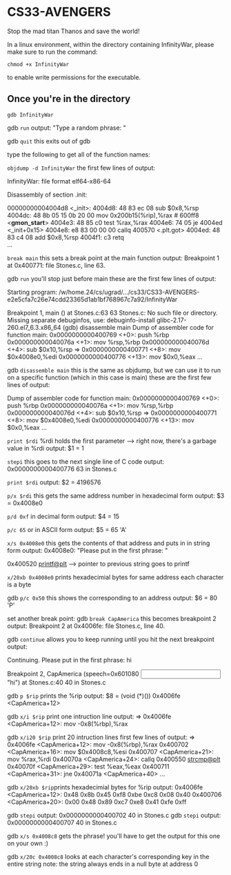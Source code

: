 # CS33-AVENGERS

Stop the mad titan Thanos and save the world!  
  
In a linux environment, within the directory containing InfinityWar, please make sure to run the command:  
```
chmod +x InfinityWar
```
to enable write permissions for the executable.

## Once you're in the directory

```
gdb InfinityWar
```
gdb ```run```
output: "Type a random phrase: "

gdb ```quit```
this exits out of gdb

type the following to get all of the function names:

```objdump -d InfinityWar```
the first few lines of output:

InfinityWar:     file format elf64-x86-64


Disassembly of section .init:

00000000004004d8 <_init>:
  4004d8:	48 83 ec 08          	sub    $0x8,%rsp
  4004dc:	48 8b 05 15 0b 20 00 	mov    0x200b15(%rip),%rax        # 600ff8 <__gmon_start__>
  4004e3:	48 85 c0             	test   %rax,%rax
  4004e6:	74 05                	je     4004ed <_init+0x15>
  4004e8:	e8 83 00 00 00       	callq  400570 <.plt.got>
  4004ed:	48 83 c4 08          	add    $0x8,%rsp
  4004f1:	c3                   	retq   
...


```break main``` this sets a break point at the main function
output: Breakpoint 1 at 0x400771: file Stones.c, line 63.

gdb ```run``` you'll stop just before main
these are the first few lines of output:

Starting program: /w/home.24/cs/ugrad/.../cs33/CS33-AVENGERS-e2e5cfa7c26e74cdd23365d1ab1bf768967c7a92/InfinityWar 

Breakpoint 1, main () at Stones.c:63
63	Stones.c: No such file or directory.
Missing separate debuginfos, use: debuginfo-install glibc-2.17-260.el7_6.3.x86_64
(gdb) disassemble main
Dump of assembler code for function main:
   0x0000000000400769 <+0>:	push   %rbp
   0x000000000040076a <+1>:	mov    %rsp,%rbp
   0x000000000040076d <+4>:	sub    $0x10,%rsp
=> 0x0000000000400771 <+8>:	mov    $0x4008e0,%edi
   0x0000000000400776 <+13>:	mov    $0x0,%eax
...

gdb ```disassemble main``` this is the same as objdump, but we can use it to run on a specific function (which in this case is main)
these are the first few lines of output:

Dump of assembler code for function main:
   0x0000000000400769 <+0>:	push   %rbp
   0x000000000040076a <+1>:	mov    %rsp,%rbp
   0x000000000040076d <+4>:	sub    $0x10,%rsp
=> 0x0000000000400771 <+8>:	mov    $0x4008e0,%edi
   0x0000000000400776 <+13>:	mov    $0x0,%eax
...

```print $rdi``` %rdi holds the first parameter --> right now, there's a garbage value in %rdi
output: $1 = 1

```stepi``` this goes to the next single line of C code
output: 0x0000000000400776	63	in Stones.c

```print $rdi```
output: $2 = 4196576

```p/x $rdi``` this gets the same address number in hexadecimal form
output: $3 = 0x4008e0

```p/d 0xf``` in decimal form
output: $4 = 15

```p/c 65``` or in ASCII form
output: $5 = 65 'A'

```x/s 0x4008e0``` this gets the contents of that address and puts in in string form
output:  0x4008e0:	"Please put in the first phrase: "

0x400520 <printf@plt> --> pointer to previous string goes to printf

```x/20xb 0x4008e0``` prints hexadecimial bytes for same address
each character is a byte

gdb ```p/c 0x50``` this shows the corresponding to an address
output: $6 = 80 'P'

set another break point:
gdb ```break CapAmerica``` this becomes breakpoint 2
output: Breakpoint 2 at 0x4006fe: file Stones.c, line 40.

gdb ```continue``` allows you to keep running until you hit the next breakpoint
output:

Continuing.
Please put in the first phrase: hi

Breakpoint 2, CapAmerica (speech=0x601080 <input> "hi") at Stones.c:40
40	in Stones.c

gdb ```p $rip``` prints the %rip
output: $8 = (void (*)()) 0x4006fe <CapAmerica+12>

gdb ```x/i $rip``` print one intruction line
output: => 0x4006fe <CapAmerica+12>:	mov    -0x8(%rbp),%rax

gdb ```x/i20 $rip``` print 20 intruction lines
first few lines of output:
=> 0x4006fe <CapAmerica+12>:	mov    -0x8(%rbp),%rax
   0x400702 <CapAmerica+16>:	mov    $0x4008c8,%esi
   0x400707 <CapAmerica+21>:	mov    %rax,%rdi
   0x40070a <CapAmerica+24>:	callq  0x400550 <strcmp@plt>
   0x40070f <CapAmerica+29>:	test   %eax,%eax
   0x400711 <CapAmerica+31>:	jne    0x40071a <CapAmerica+40>
...

gdb ```x/20xb $rip```prints hexadecimial bytes for %rip
output:
0x4006fe <CapAmerica+12>:	0x48	0x8b	0x45	0xf8	0xbe	0xc8	0x08	0x40
0x400706 <CapAmerica+20>:	0x00	0x48	0x89	0xc7	0xe8	0x41	0xfe	0xff

gdb ```stepi```
output: 0x0000000000400702	40	in Stones.c
gdb ```stepi```
output: 0x0000000000400707	40	in Stones.c

gdb ```x/s 0x4008c8``` gets the phrase! you'll have to get the output for this one on your own :)

gdb ```x/20c 0x4008c8``` looks at each character's corresponding key in the entire string
note: the string always ends in a null byte at address 0








